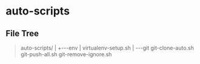 # auto-scripts

## File Tree
> auto-scripts/
> |
> +---env
> |       virtualenv-setup.sh
> |
> \---git
>         git-clone-auto.sh
>         git-push-all.sh
>         git-remove-ignore.sh
